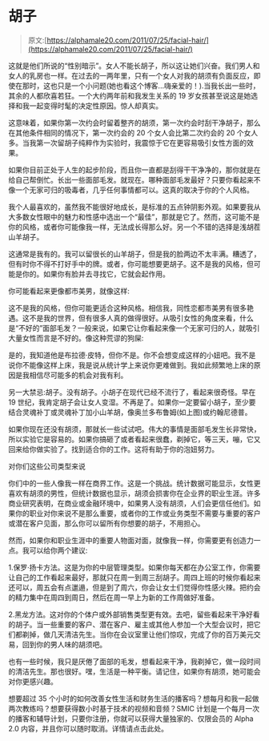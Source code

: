 # 胡子

> 原文:[https://alphamale20.com/2011/07/25/facial-hair/](https://alphamale20.com/2011/07/25/facial-hair/)

这就是他们所说的“性别暗示”。女人不能长胡子，所以这让她们兴奋。我们男人和女人的乳房也一样。在过去的一两年里，只有一个女人对我的胡须有负面反应，即使在那时，这也只是一个小问题(她也看这个博客...嗨亲爱的！).当我长出一些时，其余的人都欣喜若狂。一个大约两年前和我发生关系的 19 岁女孩甚至说这是她选择和我一起变得时髦的决定性原因。惊人却真实。

这意味着，如果你第一次约会时留着整齐的胡须，第一次约会时刮干净胡子，那么在其他条件相同的情况下，第一次约会的 20 个女人会比第二次约会的 20 个女人多。当我第一次留胡子纯粹作为实验时，我震惊于它在更容易吸引女性方面的效果。

如果你目前正处于人生的起步阶段，而且你一直都是刮得干干净净的，那你就是在给自己帮倒忙。长出一些面部毛发。就现在。哪种面部毛发最好？只要你看起来不像一个无家可归的吸毒者，几乎任何事情都可以。这真的取决于你的个人风格。

我个人最喜欢的，虽然我不能很好地成长，是标准的五点钟阴影外观。如果要我从大多数女性眼中的魅力和性感中选出一个“最佳”，那就是它了。然而，这可能不是你的风格，或者你可能像我一样，无法成长得那么好。另一个不错的选择是浅胡茬山羊胡子。

这通常是我有的。我可以留很长的山羊胡子，但是我的脸两边不太丰满。糟透了，但有时你不得不打好手中的牌。或者，你可能想要更胡子。这不是我的风格，但可能是你的。如果你有脸并去寻找它，它就会起作用。

你可能看起来更像都市美男，就像这样:

这不是我的风格，但你可能更适合这种风格。相信我，同性恋都市美男有很多艳遇。这不是我的世界，但有很多人真的做得很好。从吸引女性的角度来看，什么是“不好的”面部毛发？一般来说，如果它让你看起来像一个无家可归的人，就吸引大量女性而言是不好的。像这种荒谬的狗屎:

是的，我知道他是布拉德·皮特，但你不是。你不会想变成这样的小妞吧。我不是说你不能像这样上床，我是说从统计学上来说你更难做到。我如此频繁地上床的原因是我相信尽可能多的机会对我有利。

另一大禁忌:胡子。没有胡子。小胡子在现代已经不流行了，看起来很奇怪。早在 19 世纪，我肯定胡子会让女人变湿。不再是了。如果你一定要留小胡子，至少要结合灵魂补丁或灵魂补丁加小山羊胡，像奥兰多布鲁姆(如上图)或约翰尼德普。

如果你现在还没有胡须，那就长一些试试吧。伟大的事情是面部毛发生长非常快，所以实验它是容易的。如果你搞砸了或者看起来很蠢，剃掉它，等三天，嘣，它又回来给你做实验了。找到适合你的工作。这将有助于你的泡妞努力。

对你们这些公司类型来说

你们中的一些人像我一样在商界工作。这是一个挑战。统计数据可能显示，女性更喜欢有胡须的男性，但统计数据也显示，胡须会损害你在企业界的职业生涯。许多商业研究表明，在商业或金融环境中，如果男人没有胡须，人们会更信任他们。如果你的职业对你来说不是那么重要，或者你的工作或业务类型不需要与重要的客户或潜在客户见面，那么你可以留所有你想要的胡子，不用担心。

然而，如果你和职业生涯中的重要人物面对面，就像我一样，你需要更有创造力一点。我可以给你两个建议:

1.保罗·扬卡方法。这是为你的中层管理类型。如果你每天都在办公室工作，你需要让自己的工作看起来最好，那就只在周一到周三刮胡子。周四上班的时候你看起来还可以，周五会有点邋遢，但是到了周六，你会让女士们觉得你性感火辣。把约会的精力集中在周四到周日，然后在周一早上为新的工作周做好准备。

2.黑龙方法。这对你的个体户或外部销售类型更有效。去吧，留些看起来干净好看的胡子。当一些重要的客户、潜在客户、雇主或其他人参加一个大型会议时，把它们都剃掉，做几天清洁先生。当你在会议室里让他们惊叹，完成了你的百万美元交易，回到你的男人味的胡须吧。

也有一些时候，我只是厌倦了面部的毛发，想看起来干净，我剃掉它，做一段时间的清洁先生。那也很好。嘿，生活是一种平衡。请记住，如果你有胡须，她可能会对你更感兴趣。

想要超过 35 个小时的如何改善女性生活和财务生活的播客吗？想每月和我一起做两次教练吗？想要获得数小时基于技术的视频和音频？SMIC 计划是一个每月一次的播客和辅导计划，只要你注册，你就可以获得大量独家的、仅限会员的 Alpha 2.0 内容，并且你可以随时取消。详情请点击此处。